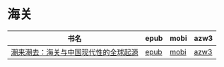 # 海关

| 书名 | epub | mobi | azw3 |
| --- | --- | --- | --- |
| [潮来潮去：海关与中国现代性的全球起源](None) | [epub](None) | [mobi](None) | [azw3](None) |
